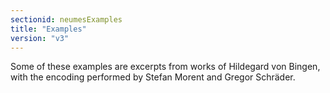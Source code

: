 ```yaml
---
sectionid: neumesExamples
title: "Examples"
version: "v3"
---
```




Some of these examples are excerpts from works of Hildegard von Bingen, with the encoding
performed by Stefan Morent and Gregor Schräder.




